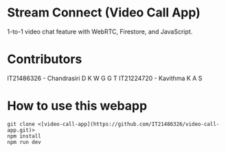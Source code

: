 # Stream Connect (Video Call App)
1-to-1 video chat feature with WebRTC, Firestore, and JavaScript. 

# Contributors
IT21486326 - Chandrasiri D K W G G T
IT21224720 - Kavithma K A S

# How to use this webapp
```
git clone <[video-call-app](https://github.com/IT21486326/video-call-app.git)>
npm install
npm run dev
```
